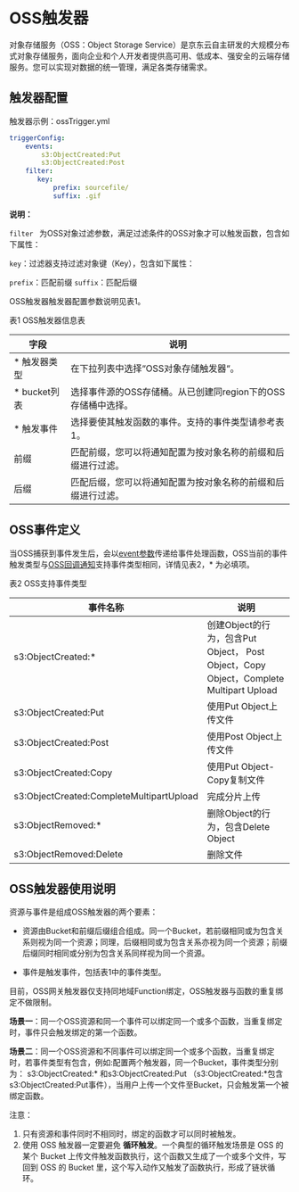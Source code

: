 # OSS触发器

对象存储服务（OSS：Object Storage Service）是京东云自主研发的大规模分布式对象存储服务，面向企业和个人开发者提供高可用、低成本、强安全的云端存储服务。您可以实现对数据的统一管理，满足各类存储需求。

 ## 触发器配置
 
触发器示例：ossTrigger.yml

```YAML
triggerConfig:
    events:
        s3:ObjectCreated:Put
        s3:ObjectCreated:Post
    filter:
       key:
           prefix: sourcefile/
           suffix: .gif
```

**说明：**

``filter `` 为OSS对象过滤参数，满足过滤条件的OSS对象才可以触发函数，包含如下属性：

 ``key``：过滤器支持过滤对象键（Key），包含如下属性：
           
 ``prefix``：匹配前缀
 ``suffix``：匹配后缀



OSS触发器触发器配置参数说明见表1。

表1 OSS触发器信息表

|  字段        |  说明                                                         |
| ----------- | ------------------------------------------------------------ |
| * 触发器类型 |  在下拉列表中选择“OSS对象存储触发器“。 |
| * bucket列表 |  选择事件源的OSS存储桶。从已创建同region下的OSS存储桶中选择。|
| * 触发事件   |  选择要使其触发函数的事件。支持的事件类型请参考表1。 |
|  前缀        |  匹配前缀，您可以将通知配置为按对象名称的前缀和后缀进行过滤。 |
|  后缀        |  匹配后缀，您可以将通知配置为按对象名称的前缀和后缀进行过滤。 |  



## OSS事件定义

当OSS捕获到事件发生后，会以[event参数](../configtigger-event.md)传递给事件处理函数，OSS当前的事件触发类型与[OSS回调通知](http://docs.jdcloud.com/cn/object-storage-service/callback-notification-2)支持事件类型相同，详情见表2，* 为必填项。

表2 OSS支持事件类型

| 事件名称                                  | 说明                                                         |
| ----------------------------------------- | ------------------------------------------------------------ |
| s3:ObjectCreated:*                       | 创建Object的行为，包含Put   Object，   Post Object，Copy Object，Complete Multipart Upload |
| s3:ObjectCreated:Put                     | 使用Put Object上传文件                                       |
| s3:ObjectCreated:Post                    | 使用Post Object上传文件                                      |
| s3:ObjectCreated:Copy                    | 使用Put Object-Copy复制文件                                  |
| s3:ObjectCreated:CompleteMultipartUpload | 完成分片上传                                                 |
| s3:ObjectRemoved:*                       | 删除Object的行为，包含Delete   Object                        |
| s3:ObjectRemoved:Delete                  | 删除文件                                                     |



 

## OSS触发器使用说明

资源与事件是组成OSS触发器的两个要素：
 
 * 资源由Bucket和前缀后缀组合组成。同一个Bucket，若前缀相同或为包含关系则视为同一个资源；同理，后缀相同或为包含关系亦视为同一个资源；前缀后缀同时相同或分别为包含关系同样视为同一个资源。
 
 * 事件是触发事件，包括表1中的事件类型。
  
  目前，OSS网关触发器仅支持同地域Function绑定，OSS触发器与函数的重复绑定不做限制。
  
  **场景一**：同一个OSS资源和同一个事件可以绑定同一个或多个函数，当重复绑定时，事件只会触发绑定的第一个函数。
  
  **场景二**：同一个OSS资源和不同事件可以绑定同一个或多个函数，当重复绑定时，若事件类型有包含，例如:配置两个触发器，同一个Bucket，事件类型分别为： s3:ObjectCreated:* 和s3:ObjectCreated:Put （s3:ObjectCreated:*包含s3:ObjectCreated:Put事件），当用户上传一个文件至Bucket，只会触发第一个被绑定函数。

 
注意：
1. 只有资源和事件同时不相同时，绑定的函数才可以同时被触发。
2. 使用 OSS 触发器一定要避免 **循环触发**。一个典型的循环触发场景是 OSS 的某个 Bucket 上传文件触发函数执行，这个函数又生成了一个或多个文件，写回到 OSS 的 Bucket 里，这个写入动作又触发了函数执行，形成了链状循环。
